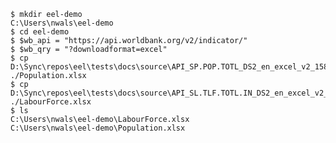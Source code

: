 
```{.console #id100new caption="Create a directory and into it download two data files from the World Bank"}
$ mkdir eel-demo
C:\Users\nwals\eel-demo
$ cd eel-demo
$ $wb_api = "https://api.worldbank.org/v2/indicator/"
$ $wb_qry = "?downloadformat=excel"
$ cp D:\Sync\repos\eel\tests\docs\source\API_SP.POP.TOTL_DS2_en_excel_v2_1584408_lite.xlsx ./Population.xlsx
$ cp D:\Sync\repos\eel\tests\docs\source\API_SL.TLF.TOTL.IN_DS2_en_excel_v2_1585272_lite.xlsx ./LabourForce.xlsx
$ ls
C:\Users\nwals\eel-demo\LabourForce.xlsx
C:\Users\nwals\eel-demo\Population.xlsx
```
